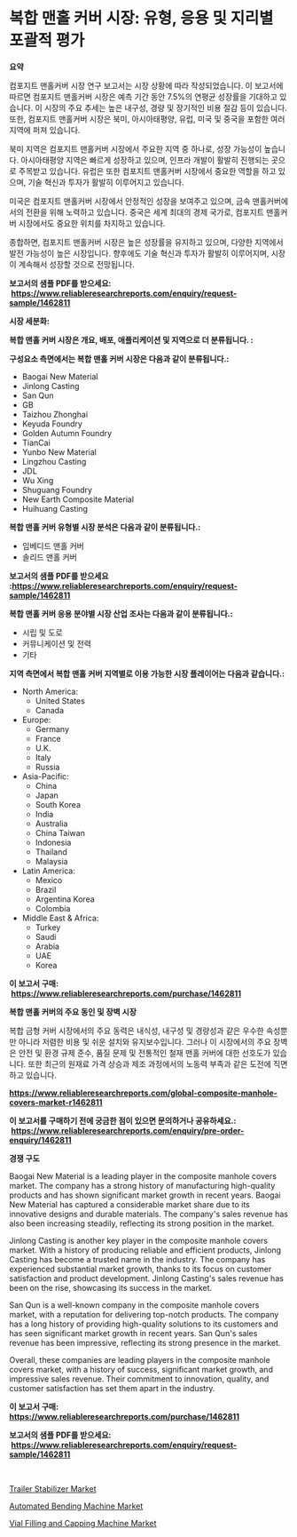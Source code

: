 <p><h1>복합 맨홀 커버 시장: 유형, 응용 및 지리별 포괄적 평가</h1></p><p><strong>요약</strong></p>
<p><p>컴포지트 맨홀커버 시장 연구 보고서는 시장 상황에 따라 작성되었습니다. 이 보고서에 따르면 컴포지트 맨홀커버 시장은 예측 기간 동안 7.5%의 연평균 성장률을 기대하고 있습니다. 이 시장의 주요 추세는 높은 내구성, 경량 및 장기적인 비용 절감 등이 있습니다. 또한, 컴포지트 맨홀커버 시장은 북미, 아시아태평양, 유럽, 미국 및 중국을 포함한 여러 지역에 퍼져 있습니다.</p><p>북미 지역은 컴포지트 맨홀커버 시장에서 주요한 지역 중 하나로, 성장 가능성이 높습니다. 아시아태평양 지역은 빠르게 성장하고 있으며, 인프라 개발이 활발히 진행되는 곳으로 주목받고 있습니다. 유럽은 또한 컴포지트 맨홀커버 시장에서 중요한 역할을 하고 있으며, 기술 혁신과 투자가 활발히 이루어지고 있습니다.</p><p>미국은 컴포지트 맨홀커버 시장에서 안정적인 성장을 보여주고 있으며, 금속 맨홀커버에서의 전환을 위해 노력하고 있습니다. 중국은 세계 최대의 경제 국가로, 컴포지트 맨홀커버 시장에서도 중요한 위치를 차지하고 있습니다.</p><p>종합하면, 컴포지트 맨홀커버 시장은 높은 성장률을 유지하고 있으며, 다양한 지역에서 발전 가능성이 높은 시장입니다. 향후에도 기술 혁신과 투자가 활발히 이루어지며, 시장이 계속해서 성장할 것으로 전망됩니다.</p></p>
<p><strong>보고서의 샘플 PDF를 받으세요: &nbsp;<a href="https://www.reliableresearchreports.com/enquiry/request-sample/1462811">https://www.reliableresearchreports.com/enquiry/request-sample/1462811</a></strong></p>
<p><strong>시장 세분화:</strong></p>
<p><strong> 복합 맨홀 커버 시장은 개요, 배포, 애플리케이션 및 지역으로 더 분류됩니다. :</strong></p>
<p><strong>구성요소 측면에서는 복합 맨홀 커버 시장은 다음과 같이 분류됩니다.:</strong></p>
<p><ul><li>Baogai New Material</li><li>Jinlong Casting</li><li>San Qun</li><li>GB</li><li>Taizhou Zhonghai</li><li>Keyuda Foundry</li><li>Golden Autumn Foundry</li><li>TianCai</li><li>Yunbo New Material</li><li>Lingzhou Casting</li><li>JDL</li><li>Wu Xing</li><li>Shuguang Foundry</li><li>New Earth Composite Material</li><li>Huihuang Casting</li></ul></p>
<p><strong> 복합 맨홀 커버 유형별 시장 분석은 다음과 같이 분류됩니다.:</strong></p>
<p><ul><li>임베디드 맨홀 커버</li><li>솔리드 맨홀 커버</li></ul></p>
<p><strong>보고서의 샘플 PDF를 받으세요 :<a href="https://www.reliableresearchreports.com/enquiry/request-sample/1462811">https://www.reliableresearchreports.com/enquiry/request-sample/1462811</a></strong></p>
<p><strong> 복합 맨홀 커버 응용 분야별 시장 산업 조사는 다음과 같이 분류됩니다.:</strong></p>
<p><ul><li>시립 및 도로</li><li>커뮤니케이션 및 전력</li><li>기타</li></ul></p>
<p><strong>지역 측면에서 복합 맨홀 커버 지역별로 이용 가능한 시장 플레이어는 다음과 같습니다.:</strong></p>
<p><ul>
    <li>
        North America:
        <ul>
            <li>United States</li>
            <li>Canada</li>
        </ul>
    </li>
    <li>
        Europe:
        <ul>
            <li>Germany</li>
            <li>France</li>
            <li>U.K.</li>
            <li>Italy</li>
            <li>Russia</li>
        </ul>
    </li>
    <li>
        Asia-Pacific:
        <ul>
            <li>China</li>
            <li>Japan</li>
            <li>South Korea</li>
            <li>India</li>
            <li>Australia</li>
            <li>China Taiwan</li>
            <li>Indonesia</li>
            <li>Thailand</li>
            <li>Malaysia</li>
        </ul>
    </li>
    <li>
        Latin America:
        <ul>
            <li>Mexico</li>
            <li>Brazil</li>
            <li>Argentina Korea</li>
            <li>Colombia</li>
        </ul>
    </li>
    <li>
        Middle East & Africa:
        <ul>
            <li>Turkey</li>
            <li>Saudi</li>
            <li>Arabia</li>
            <li>UAE</li>
            <li>Korea</li>
        </ul>
    </li>
    </ul></p>
<p><strong>이 보고서 구매: &nbsp;<a href="https://www.reliableresearchreports.com/purchase/1462811">https://www.reliableresearchreports.com/purchase/1462811</a></strong></p>
<p><strong>복합 맨홀 커버의 주요 동인 및 장벽 시장</strong></p>
<p><p>복합 금형 커버 시장에서의 주요 동력은 내식성, 내구성 및 경량성과 같은 우수한 속성뿐만 아니라 저렴한 비용 및 쉬운 설치와 유지보수입니다. 그러나 이 시장에서의 주요 장벽은 안전 및 환경 규제 준수, 품질 문제 및 전통적인 철재 맨홀 커버에 대한 선호도가 있습니다. 또한 최근의 원재료 가격 상승과 제조 과정에서의 노동력 부족과 같은 도전에 직면하고 있습니다.</p></p>
<p><strong><a href="https://www.reliableresearchreports.com/global-composite-manhole-covers-market-r1462811">https://www.reliableresearchreports.com/global-composite-manhole-covers-market-r1462811</a></strong></p>
<p><strong>이 보고서를 구매하기 전에 궁금한 점이 있으면 문의하거나 공유하세요.: &nbsp;<a href="https://www.reliableresearchreports.com/enquiry/pre-order-enquiry/1462811">https://www.reliableresearchreports.com/enquiry/pre-order-enquiry/1462811</a></strong></p>
<p><strong>경쟁 구도</strong></p>
<p><p>Baogai New Material is a leading player in the composite manhole covers market. The company has a strong history of manufacturing high-quality products and has shown significant market growth in recent years. Baogai New Material has captured a considerable market share due to its innovative designs and durable materials. The company's sales revenue has also been increasing steadily, reflecting its strong position in the market.</p><p>Jinlong Casting is another key player in the composite manhole covers market. With a history of producing reliable and efficient products, Jinlong Casting has become a trusted name in the industry. The company has experienced substantial market growth, thanks to its focus on customer satisfaction and product development. Jinlong Casting's sales revenue has been on the rise, showcasing its success in the market.</p><p>San Qun is a well-known company in the composite manhole covers market, with a reputation for delivering top-notch products. The company has a long history of providing high-quality solutions to its customers and has seen significant market growth in recent years. San Qun's sales revenue has been impressive, reflecting its strong presence in the market.</p><p>Overall, these companies are leading players in the composite manhole covers market, with a history of success, significant market growth, and impressive sales revenue. Their commitment to innovation, quality, and customer satisfaction has set them apart in the industry.</p></p>
<p><strong>이 보고서 구매: &nbsp; <a href="https://www.reliableresearchreports.com/purchase/1462811">https://www.reliableresearchreports.com/purchase/1462811</a></strong></p>
<p><strong>보고서의 샘플 PDF를 받으세요: &nbsp;<a href="https://www.reliableresearchreports.com/enquiry/request-sample/1462811">https://www.reliableresearchreports.com/enquiry/request-sample/1462811</a></strong><strong></strong></p>
<p>&nbsp;</p>
<p><p><a href="https://github.com/johnbach50/Market-Research-Report-List-2/blob/main/trailer-stabilizer-market.md">Trailer Stabilizer Market</a></p><p><a href="https://github.com/wusalecollins540tpqoz/Market-Research-Report-List-2/blob/main/automated-bending-machine-market.md">Automated Bending Machine Market</a></p><p><a href="https://github.com/pjcfca/Market-Research-Report-List-2/blob/main/vial-filling-and-capping-machine-market.md">Vial Filling and Capping Machine Market</a></p></p>